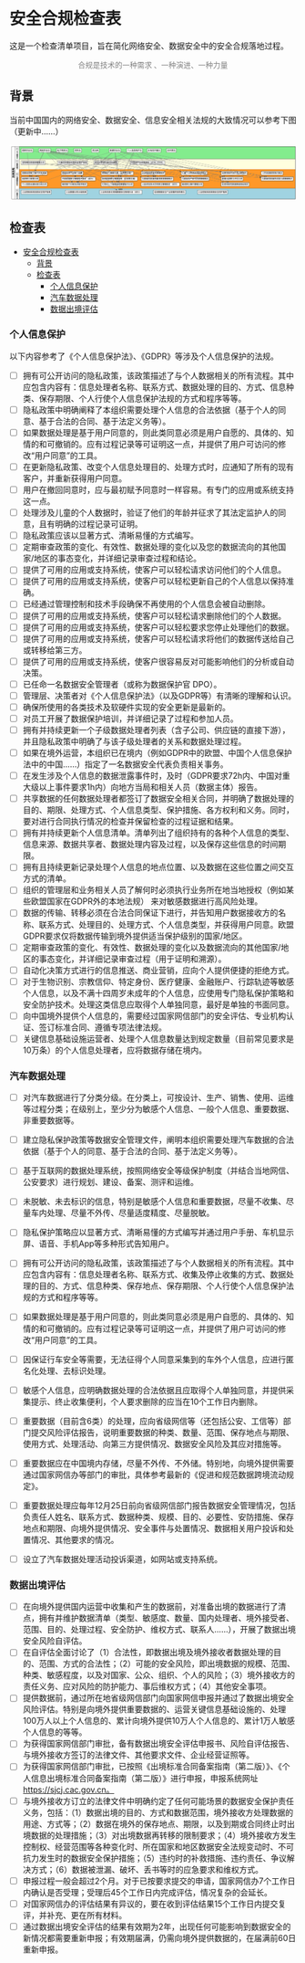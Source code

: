 # 安全合规检查表

这是一个检查清单项目，旨在简化网络安全、数据安全中的安全合规落地过程。

<center><font size="2" face="微软雅黑" color=gray>合规是技术的一种需求 、一种演进、一种力量</font></center>

## 背景

当前中国国内的网络安全、数据安全、信息安全相关法规的大致情况可以参考下图（更新中……）

<img src="images/regulaitons_updating.png">



## 检查表

- [安全合规检查表](#安全合规检查表)
  - [背景](#背景)
  - [检查表](#检查表)
    - [个人信息保护](#个人信息保护)
    - [汽车数据处理](#汽车数据处理)
    - [数据出境评估](#数据出境评估)

### 个人信息保护

以下内容参考了《个人信息保护法》、《GDPR》等涉及个人信息保护的法规。

- [ ] 拥有可公开访问的隐私政策，该政策描述了与个人数据相关的所有流程。其中应包含内容有：信息处理者名称、联系方式、数据处理的目的、方式、信息种类、保存期限、个人行使个人信息保护法规的方式和程序等等。
- [ ] 隐私政策中明确阐释了本组织需要处理个人信息的合法依据（基于个人的同意、基于合法的合同、基于法定义务等）。
- [ ] 如果数据处理是基于用户同意的，则此类同意必须是用户自愿的、具体的、知情的和可撤销的。应有过程记录等可证明这一点，并提供了用户可访问的修改“用户同意”的工具。
- [ ] 在更新隐私政策、改变个人信息处理目的、处理方式时，应通知了所有的现有客户，并重新获得用户同意。
- [ ] 用户在撤回同意时，应与最初赋予同意时一样容易。有专门的应用或系统支持这一点。
- [ ] 处理涉及儿童的个人数据时，验证了他们的年龄并征求了其法定监护人的同意，且有明确的过程记录可证明。
- [ ] 隐私政策应该以显著方式、清晰易懂的方式编写。
- [ ] 定期审查政策的变化、有效性、数据处理的变化以及您的数据流向的其他国家/地区的事态变化，并详细记录审查过程和结论。
- [ ] 提供了可用的应用或支持系统，使客户可以轻松请求访问他们的个人信息。
- [ ] 提供了可用的应用或支持系统，使客户可以轻松更新自己的个人信息以保持准确。
- [ ] 已经通过管理控制和技术手段确保不再使用的个人信息会被自动删除。
- [ ] 提供了可用的应用或支持系统，使客户可以轻松请求删除他们的个人数据。
- [ ] 提供了可用的应用或支持系统，使客户可以轻松要求您停止处理他们的数据。
- [ ] 提供了可用的应用或支持系统，使客户可以轻松请求将他们的数据传送给自己或转移给第三方。
- [ ] 提供了可用的应用或支持系统，使客户很容易反对可能影响他们的分析或自动决策。
- [ ] 已任命一名数据安全管理者（或称为数据保护官 DPO）。
- [ ] 管理层、决策者对《个人信息保护法》（以及GDPR等）有清晰的理解和认识。
- [ ] 确保所使用的各类技术及软硬件实现的安全更新是最新的。
- [ ] 对员工开展了数据保护培训，并详细记录了过程和参加人员。
- [ ] 拥有并持续更新一个子级数据处理者列表（含子公司、供应链的直接下游），并且隐私政策中明确了与该子级处理者的关系和数据处理过程。
- [ ] 如果在境外运营，本组织已在境内（例如GDPR中的欧盟、中国个人信息保护法中的中国……）指定了一名数据安全代表负责相关事务。
- [ ] 在发生涉及个人信息的数据泄露事件时，及时（GDPR要求72h内、中国对重大级以上事件要求1h内）向地方当局和相关人员（数据主体）报告。
- [ ] 共享数据的任何数据处理者都签订了数据安全相关合同，并明确了数据处理的目的、期限、处理方式、个人信息类型、保护措施、各方权利和义务。同时，要对进行合同执行情况的检查并保留检查的过程证据和结果。
- [ ] 拥有并持续更新个人信息清单。清单列出了组织持有的各种个人信息的类型、信息来源、数据共享者、数据处理内容及过程，以及保存这些信息的时间期限。
- [ ] 拥有且持续更新记录处理个人信息的地点位置、以及数据在这些位置之间交互方式的清单。
- [ ] 组织的管理层和业务相关人员了解何时必须执行业务所在地当地授权（例如某些欧盟国家在GDPR外的本地法规） 来对敏感数据进行高风险处理。
- [ ] 数据的传输、转移必须在合法合同保证下进行，并告知用户数据接收方的名称、联系方式、处理目的、处理方式、个人信息类型，并获得用户同意。欧盟GDPR要求仅将数据传输到境外提供适当保护级别的国家/地区。
- [ ] 定期审查政策的变化、有效性、数据处理的变化以及数据流向的其他国家/地区的事态变化，并详细记录审查过程（用于证明和溯源）。
- [ ] 自动化决策方式进行的信息推送、商业营销，应向个人提供便捷的拒绝方式。
- [ ] 对于生物识别、宗教信仰、特定身份、医疗健康、金融账户、行踪轨迹等敏感个人信息，以及不满十四周岁未成年的个人信息，应使用专门隐私保护策略和安全防护技术。处理这类信息应取得个人单独同意，最好是单独的书面同意。
- [ ] 向中国境外提供个人信息的，需要经过国家网信部门的安全评估、专业机构认证、签订标准合同、遵循专项法律法规。
- [ ] 关键信息基础设施运营者、处理个人信息数量达到规定数量（目前常见要求是10万条）的个人信息处理者，应将数据存储在境内。

### 汽车数据处理

- [ ] 对汽车数据进行了分类分级。在分类上，可按设计、生产、销售、使用、运维等过程分类；在级别上，至少分为敏感个人信息、一般个人信息、重要数据、非重要数据等。
- [ ] 建立隐私保护政策等数据安全管理文件，阐明本组织需要处理汽车数据的合法依据（基于个人的同意、基于合法的合同、基于法定义务等）。
- [ ] 基于互联网的数据处理系统，按照网络安全等级保护制度（并结合当地网信、公安要求）进行规划、建设、备案、测评和运维。
- [ ] 未脱敏、未去标识的信息，特别是敏感个人信息和重要数据，尽量不收集、尽量车内处理、尽量不外传、尽量适度精度、尽量脱敏。
- [ ] 隐私保护策略应以显著方式、清晰易懂的方式编写并通过用户手册、车机显示屏、语音、手机App等多种形式告知用户。
- [ ] 拥有可公开访问的隐私政策，该政策描述了与个人数据相关的所有流程。其中应包含内容有：信息处理者名称、联系方式、收集及停止收集的方式、数据处理的目的、方式、信息种类、保存地点、保存期限、个人行使个人信息保护法规的方式和程序等等。
- [ ] 如果数据处理是基于用户同意的，则此类同意必须是用户自愿的、具体的、知情的和可撤销的。应有过程记录等可证明这一点，并提供了用户可访问的修改“用户同意”的工具。
- [ ] 因保证行车安全等需要，无法征得个人同意采集到的车外个人信息，应进行匿名化处理、去标识处理。
- [ ] 敏感个人信息，应明确数据处理的合法依据且应取得个人单独同意，并提供采集提示、终止收集便利，个人要求删除的应当在10个工作日内删除。
- [ ] 重要数据（目前含6类）的处理，应向省级网信等（还包括公安、工信等）部门提交风险评估报告，说明重要数据的种类、数量、范围、保存地点与期限、使用方式、处理活动、向第三方提供情况、数据安全风险及其应对措施等。
- [ ] 重要数据应在中国境内存储，尽量不外传、不外储。特别地，向境外提供需要通过国家网信办等部门的审批，具体参考最新的《促进和规范数据跨境流动规定》。
- [ ] 重要数据处理应每年12月25日前向省级网信部门报告数据安全管理情况，包括负责任人姓名、联系方式、数据种类、规模、目的、必要性、安防措施、保存地点和期限、向境外提供情况、安全事件与处置情况、数据相关用户投诉和处置情况、其他要求的情况。
- [ ] 设立了汽车数据处理活动投诉渠道，如网站或支持系统。


### 数据出境评估

- [ ] 在向境外提供国内运营中收集和产生的数据前，对准备出境的数据进行了清点，拥有并维护数据清单（类型、敏感度、数量、国内处理者、境外接受者、范围、目的、处理过程、安全防护、维权方式、联系人……），开展了数据出境安全风险自评估。
- [ ] 在自评估全面讨论了（1）合法性，即数据出境及境外接收者数据处理的目的、范围、方式的合法性；（2）可能的安全风险，即出境数据的规模、范围、种类、敏感程度，以及对国家、公众、组织、个人的风险；（3）境外接收方的责任义务、应对风险的防护能力、事后维权方式；（4）其他安全事项。
- [ ] 提供数据前，通过所在地省级网信部门向国家网信申报并通过了数据出境安全风险评估。特别是向境外提供重要数据的、运营关键信息基础设施的、处理100万人以上个人信息的、累计向境外提供10万人个人信息的、累计1万人敏感个人信息的等等。
- [ ] 为获得国家网信部门审批，备有数据出境安全评估申报书、风险自评估报告、与境外接收方签订的法律文件、其他要求文件、企业经营证照等。
- [ ] 为获得国家网信部门审批，已按照《出境标准合同备案指南（第二版）》、《个人信息出境标准合同备案指南（第二版）》进行申报，申报系统网址 https://sjcj.cac.gov.cn。
- [ ] 与境外接收方订立的法律文件中明确约定了任何可能场景的数据安全保护责任义务，包括：（1）数据出境的目的、方式和数据范围，境外接收方处理数据的用途、方式等；（2）数据在境外的保存地点、期限，以及到期或合同终止时出境数据的处理措施；（3）对出境数据再转移的限制要求；（4）境外接收方发生控制权、经营范围等各种变化时、所在国家和地区数据安全法规变动时、不可抗力发生时的数据安全保护措施；（5）违约时的补救措施、违约责任、争议解决方式；（6）数据被泄漏、破坏、丢书等时的应急要求和维权方式。
- [ ] 申报过程一般会超过2个月。对于已按要求提交的申请，国家网信办7个工作日内确认是否受理；受理后45个工作日内完成评估，情况复杂的会延长。
- [ ] 对国家网信办的评估结果有异议的，要在收到评估结果15个工作日内提交复评，并补充、更在所有材料。
- [ ] 通过数据出境安全评估的结果有效期为2年，出现任何可能影响到数据安全的新情况都需要重新申报；有效期届满，仍需向境外提供数据的，在届满前60日重新申报。
